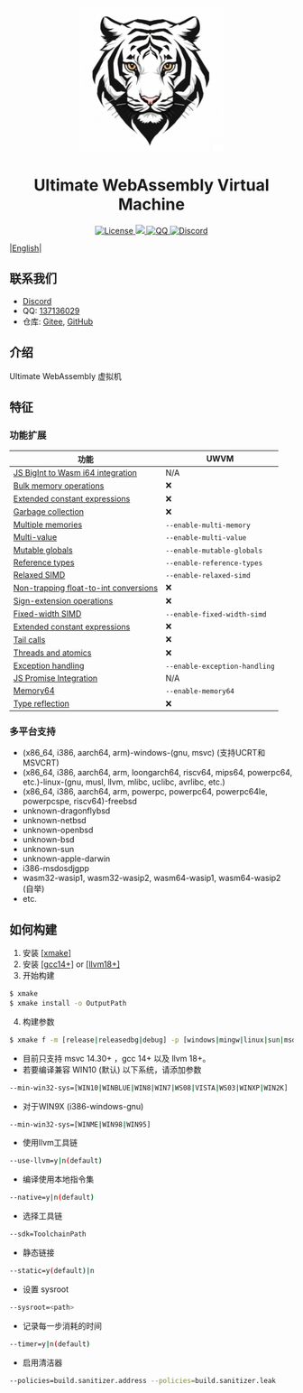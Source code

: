 ﻿<div style="text-align:center">
    <img src="documents/images/logo_256x256.png" , alt="logo" />
    <h1>Ultimate WebAssembly Virtual Machine</h1>
    <a href="LICENSE.md">
        <img src="https://img.shields.io/badge/License-Apache%202.0-green.svg" , alt="License" />
    </a>
    <a href="https://zh.cppreference.com">
        <img src="https://img.shields.io/badge/language-c++23-blue.svg" ,alt="cppreference" />
    </a>
    <a
        href="http://qm.qq.com/cgi-bin/qm/qr?_wv=1027&k=VwOd_SiQ31UIiX_QtI047ngYYgkzvvlB&authKey=HJecYKgB1HQCtIplBkNjeSxlat8OgNXtk47QURCS6y2c7dAifwHaKZaURIci6yE3&noverify=0&group_code=137136029">
        <img src="https://img.shields.io/badge/chat-on%20QQ-red.svg" , alt="QQ" />
    </a>
    <a
        href="https://discord.gg/xkvGy79e">
        <img src="https://img.shields.io/badge/chat-on%20Discord-7289da.svg" , alt="Discord" />
    </a>
</div>

|[English](README.md)|

## 联系我们

- [Discord](https://discord.gg/xkvGy79e)
- QQ: [137136029](http://qm.qq.com/cgi-bin/qm/qr?_wv=1027&k=VwOd_SiQ31UIiX_QtI047ngYYgkzvvlB&authKey=HJecYKgB1HQCtIplBkNjeSxlat8OgNXtk47QURCS6y2c7dAifwHaKZaURIci6yE3&noverify=0&group_code=137136029)
- 仓库: [Gitee](https://gitee.com/UltiELF/uwvm), [GitHub](https://github.com/UltiELF/uwvm)

## 介绍
Ultimate WebAssembly 虚拟机

## 特征
### 功能扩展
| 功能                                                                                                                                         |          UWVM                      |
|----------------------------------------------------------------------------------------------------------------------------------------------------|------------------------------------|
| [JS BigInt to Wasm i64 integration](https://github.com/WebAssembly/JS-BigInt-integration)                                                          |  N/A                               |
| [Bulk memory operations](https://github.com/WebAssembly/bulk-memory-operations/blob/master/proposals/bulk-memory-operations/Overview.md)           |  :x:                               |
| [Extended constant expressions](https://github.com/WebAssembly/extended-const/blob/master/proposals/extended-const/Overview.md)                    |  :x:                               |
| [Garbage collection](https://github.com/WebAssembly/gc)                                                                                            |  :x:                               |
| [Multiple memories](https://github.com/WebAssembly/multi-memory/blob/master/proposals/multi-memory/Overview.md)                                    |  ```--enable-multi-memory```       |
| [Multi-value](https://github.com/WebAssembly/spec/blob/master/proposals/multi-value/Overview.md)                                                   |  ```--enable-multi-value```        |
| [Mutable globals](https://github.com/WebAssembly/mutable-global/blob/master/proposals/mutable-global/Overview.md)                                  |  ```--enable-mutable-globals```    |
| [Reference types](https://github.com/WebAssembly/reference-types/blob/master/proposals/reference-types/Overview.md)                                |  ```--enable-reference-types```    |
| [Relaxed SIMD](https://github.com/WebAssembly/relaxed-simd/tree/main/proposals/relaxed-simd)                                                       |  ```--enable-relaxed-simd```       |
| [Non-trapping float-to-int conversions](https://github.com/WebAssembly/spec/blob/master/proposals/nontrapping-float-to-int-conversion/Overview.md) |  :x:                               |
| [Sign-extension operations](https://github.com/WebAssembly/spec/blob/master/proposals/sign-extension-ops/Overview.md)                              |  :x:                               |
| [Fixed-width SIMD](https://github.com/WebAssembly/simd/blob/master/proposals/simd/SIMD.md)                                                         |  ```--enable-fixed-width-simd```   |
| [Extended constant expressions](https://github.com/WebAssembly/extended-const/blob/master/proposals/extended-const/Overview.md)                    |  :x:                               |
| [Tail calls](https://github.com/WebAssembly/tail-call/blob/master/proposals/tail-call/Overview.md)                                                 |  :x:                               |
| [Threads and atomics](https://github.com/WebAssembly/threads/blob/master/proposals/threads/Overview.md)                                            |  :x:                               |
| [Exception handling](https://github.com/WebAssembly/exception-handling/blob/master/proposals/exception-handling/Exceptions.md)                     |  ```--enable-exception-handling``` |
| [JS Promise Integration](https://github.com/WebAssembly/js-promise-integration)                                                                    |  N/A                               |
| [Memory64](https://github.com/WebAssembly/memory64/blob/master/proposals/memory64/Overview.md)                                                     |  ```--enable-memory64```           |
| [Type reflection](https://github.com/WebAssembly/js-types/blob/main/proposals/js-types/Overview.md)                                                |  :x:                               |

### 多平台支持
* (x86\_64, i386, aarch64, arm)-windows-(gnu, msvc) (支持UCRT和MSVCRT)
* (x86\_64, i386, aarch64, arm, loongarch64, riscv64, mips64, powerpc64, etc.)-linux-(gnu, musl, llvm, mlibc, uclibc, avrlibc, etc.)
* (x86\_64, i386, aarch64, arm, powerpc, powerpc64, powerpc64le, powerpcspe, riscv64)-freebsd
* unknown-dragonflybsd
* unknown-netbsd
* unknown-openbsd
* unknown-bsd
* unknown-sun
* unknown-apple-darwin
* i386-msdosdjgpp
* wasm32-wasip1, wasm32-wasip2, wasm64-wasip1, wasm64-wasip2 (自举)
* etc.

## 如何构建
1. 安装 [[xmake]](https://github.com/xmake-io/xmake/)
2. 安装 [[gcc14+]](https://github.com/trcrsired/gcc-releases/releases) or [[llvm18+]](https://github.com/trcrsired/llvm-releases/releases)
3. 开始构建
```bash
$ xmake 
$ xmake install -o OutputPath 
```
4. 构建参数
```bash
$ xmake f -m [release|releasedbg|debug] -p [windows|mingw|linux|sun|msdosdjgpp|bsd|freebsd|dragonflybsd|netbsd|openbsd|macosx|iphoneos|watchos|wasm-wasip1|wasm-wasip2|cross ..] -a [x86_64|i386|arm|aarch64 ..] --cppstdlib=[default|libstdc++|libc++] ..
```
* 目前只支持 msvc 14.30+ ，gcc 14+ 以及 llvm 18+。
* 若要编译兼容 WIN10 (默认) 以下系统，请添加参数
```bash 
--min-win32-sys=[WIN10|WINBLUE|WIN8|WIN7|WS08|VISTA|WS03|WINXP|WIN2K]
```
* 对于WIN9X (i386-windows-gnu)
```bash
--min-win32-sys=[WINME|WIN98|WIN95]
```
* 使用llvm工具链
```bash 
--use-llvm=y|n(default)
```
* 编译使用本地指令集
```bash 
--native=y|n(default)
```
* 选择工具链
```bash 
--sdk=ToolchainPath
```
* 静态链接
```bash
--static=y(default)|n
```
* 设置 sysroot
```bash
--sysroot=<path>
```
* 记录每一步消耗的时间
```bash 
--timer=y|n(default)
```
* 启用清洁器
```bash
--policies=build.sanitizer.address --policies=build.sanitizer.leak
```

